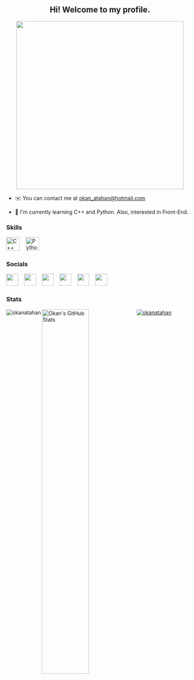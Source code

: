 <h2 align="center"> Hi! Welcome to my profile. </h1>

<div align="center"><img src="https://c.tenor.com/ympcCN_fln8AAAAd/baby-yoda-the-mandalorian.gif" width="450" height="450"/> </div>

- ✉️  You can contact me at [okan_atahan@hotmail.com](mailto:okan_atahan@hotmail.com)

- 🧠  I'm currently learning C++ and Python. Also, interested in Front-End. 

### Skills

<p align="left"> 
<a href="https://www.cplusplus.com/" target="_blank" rel="noreferrer"><img src="https://user-images.githubusercontent.com/10388824/167305830-a1165d2f-e786-4257-8593-f8fca4306d6f.svg" width="36" height="36" alt="C++" /></a> 
&nbsp&nbsp 
<a href="https://www.python.org/" target="_blank" rel="noreferrer"><img src="https://user-images.githubusercontent.com/10388824/167305922-f0fd386f-2914-4e5d-9eab-faf2d1150b67.svg" width="36" height="36" alt="Python" /></a>
</p>
  
### Socials

<p align="left"> <a href="https://github.com/okid0ki" target="_blank" rel="noreferrer"><img src="https://user-images.githubusercontent.com/10388824/167306694-cd1385b6-b823-497e-aa15-454e4cbbcb3b.svg" width="32" height="32" /></a> &nbsp&nbsp
<a href="https://www.linkedin.com/in/okanatahan/" target="_blank" rel="noreferrer"><img src="https://user-images.githubusercontent.com/10388824/167306738-414f29ce-15ed-4f3d-b062-c86f552bb402.svg" width="32" height="32" /></a> &nbsp&nbsp 
<a href="https://stackoverflow.com/users/16961195/neo" target="_blank" rel="noreferrer"><img src="https://user-images.githubusercontent.com/10388824/167306672-a5c51d7c-1c9d-4e4d-8630-ff64a4bbbf8d.svg" width="32" height="32" /></a> &nbsp&nbsp
<a href="https://discordapp.com/users/287532117657780225" target="_blank" rel="noreferrer"><img src="https://user-images.githubusercontent.com/10388824/167307106-4d9c031c-e050-4712-8fda-b611f240ae6b.svg" width="32" height="32" /></a> &nbsp&nbsp
<a href="https://www.reddit.com/user/NeoButTheChosenOne" target="_blank" rel="noreferrer"><img src="https://user-images.githubusercontent.com/10388824/167307791-5dc5f1fe-e4eb-4d3d-9b32-177667ffbf8c.png" width="32" height="32" /></a> &nbsp&nbsp
<a href="https://www.hackerrank.com/okiii" target="_blank" rel="noreferrer"><img src="https://user-images.githubusercontent.com/10388824/167307704-40e4cdab-978f-41b5-a6a6-3fa6491fc0b0.png" width="32" height="32" /></a>
</p>

### Stats

<p><img align="left" src="https://github-readme-stats.vercel.app/api/top-langs?username=okanatahan&show_icons=true&hide_border=true&theme=dark&title_color=FF0000&locale=en&layout=compact" alt="okanatahan" /></p>
<p><img align="left" src="https://github-readme-stats.vercel.app/api?username=okanatahan&show_icons=true&hide=&count_private=true&theme=dark&title_color=FF0000&text_color=13257C&icon_color=FF0000&hide_border=true&show_icons=true" alt="Okan's GitHub Stats" width="50%" /></p> 
<p align="left"> <a href="https://github.com/ryo-ma/github-profile-trophy"><img src="https://github-profile-trophy.vercel.app/?username=okanatahan&title=Commit,MultiLanguage,Repositories,Stars,PullRequest,Issues&margin-w=5&no-bg=true" alt="okanatahan" /></a> </p>
